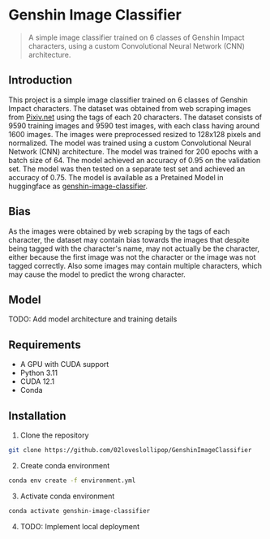 # Genshin Image Classifier
> A simple image classifier trained on 6 classes of Genshin Impact characters, using a custom Convolutional Neural Network (CNN) architecture.
## Introduction
This project is a simple image classifier trained on 6 classes of Genshin Impact characters. The dataset was obtained from web scraping images from [Pixiv.net](https://www.pixiv.net/) using the tags of each 20 characters. The dataset consists of 9590 training images and 9590 test images, with each class having around 1600 images. The images were preprocessed resized to 128x128 pixels and normalized. The model was trained using a custom Convolutional Neural Network (CNN) architecture. The model was trained for 200 epochs with a batch size of 64. The model achieved an accuracy of 0.95 on the validation set. The model was then tested on a separate test set and achieved an accuracy of 0.75. The model is available as a Pretained Model in huggingface as [genshin-image-classifier](https://huggingface.co/<add-link>).

## Bias
As the images were obtained by web scraping by the tags of each character, the dataset may contain bias towards the images that despite being tagged with the character's name, may not actually be the character, either because the first image was not the character or the image was not tagged correctly. Also some images may contain multiple characters, which may cause the model to predict the wrong character. 

## Model
TODO: Add model architecture and training details

## Requirements
- A GPU with CUDA support
- Python 3.11
- CUDA 12.1
- Conda

## Installation
1. Clone the repository
```bash
git clone https://github.com/02loveslollipop/GenshinImageClassifier
```	
2. Create conda environment
```bash
conda env create -f environment.yml
```
3. Activate conda environment
```bash
conda activate genshin-image-classifier
```
4. TODO: Implement local deployment

